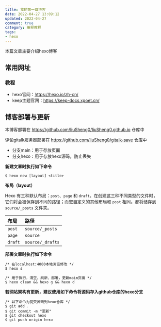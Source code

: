 ```yaml
---
title: 我的第一篇博客
date: 2022-04-27 13:09:12
updated: 2022-04-27
comment: true
category: 编程教程
tags: 
- hexo
---
```


本篇文章主要介绍hexo博客

## 常用网址

### 教程

* hexo官网：https://hexo.io/zh-cn/
* keep主题官网：https://keep-docs.xpoet.cn/

## 博客部署与更新

本博客部署在 https://github.com/liuSheng0/liuSheng0.github.io 仓库中

评论gitalk服务器部署在 https://github.com/liuSheng0/gitalk-save 仓库中

- 分支main：用于存放页面
- 分支hexo：用于存放hexo源码，防止丢失

**新建文章时执行如下命令**

```
$ hexo new [layout] <title>
```

**布局（layout）**

Hexo 有三种默认布局：`post`、`page` 和 `draft`。在创建这三种不同类型的文件时，它们将会被保存到不同的路径；而您自定义的其他布局和 `post` 相同，都将储存到 `source/_posts` 文件夹。

| 布局    | 路径             |
| :------ | :--------------- |
| `post`  | `source/_posts`  |
| `page`  | `source`         |
| `draft` | `source/_drafts` |

**部署文章时执行如下命令**

```
/* 在localhost:4000本地浏览修改 */
$ hexo s

/* 用于执行，清空、刷新、部署，更新main页面 */
$ hexo clean && hexo g && hexo d
```

**若网站架构有更新，建议使用如下命令将源码存入github仓库的hexo分支**

```
/* 以下命令为提交源码到hexo仓库 */
$ git add .
$ git commit -m "更新"
$ git checkout hexo
$ git push origin hexo
```
